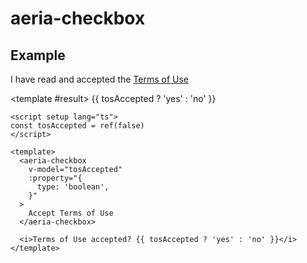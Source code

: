 <script setup lang="ts">
import { ref } from 'vue'
import { AeriaCheckbox } from 'aeria-ui'
import ResultBox from '../../src/components/result-box.vue'

const tosAccepted = ref(false)
</script>

# aeria-checkbox

## Example

<result-box title="Terms of Use accepted?">
  <aeria-checkbox
    v-model="tosAccepted"
    :property="{
      type: 'boolean',
    }"
  >
    I have read and accepted the <a href="#">Terms of Use</a>
  </aeria-checkbox>

  <template #result>
    {{ tosAccepted ? 'yes' : 'no' }}
  </template>
</result-box>

```vue
<script setup lang="ts">
const tosAccepted = ref(false)
</script>

<template>
  <aeria-checkbox
    v-model="tosAccepted"
    :property="{
      type: 'boolean',
    }"
  >
    Accept Terms of Use
  </aeria-checkbox>

  <i>Terms of Use accepted? {{ tosAccepted ? 'yes' : 'no' }}</i>
</template>
```

